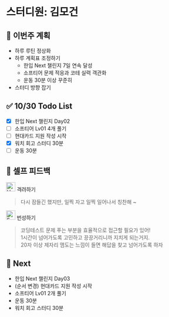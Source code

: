 # 스터디원: 김모건

## 🚀 이번주 계획

- 하루 루틴 정상화
- 하루 계획표 조정하기
  - 한입 Next 챌린지 7일 연속 달성
  - 소프티어 문제 적응과 코테 실력 객관화
  - 운동 30분 이상 꾸준히
- 스터디 방향 잡기

## ✅ 10/30 Todo List

- [x] 한입 Next 챌린지 Day02
- [ ] 소프티어 Lv01 4개 풀기
- [ ] 현대카드 지원 작성 시작
- [x] 워치 회고 스터디 30분
- [ ] 운동 30분

## 🎉 셀프 피드백

<img src="https://raw.githubusercontent.com/Tarikul-Islam-Anik/Animated-Fluent-Emojis/master/Emojis/Smilies/Hugging%20Face.png" alt="Hugging Face" width="25" height="25"> 격려하기</img>

> 다시 잠들긴 했지만, 일찍 자고 일찍 일어나서 칭찬해 ~

<img src="https://raw.githubusercontent.com/Tarikul-Islam-Anik/Animated-Fluent-Emojis/master/Emojis/Smilies/Face%20with%20Monocle.png" alt="Face with Monocle" width="25" height="25"> 번성하기</img>

> 코딩테스트 문제 푸는 부분을 효율적으로 접근할 필요가 있어! </br>
> 1시간이 넘어가도록 고민하고 끙끙거리니까 지치게 되는거지. </br>
> 20자 이상 제자리 맴도는 느낌이 들면 해답을 찾고 넘어가도록 하자

## 🌱 Next

- 한입 Next 챌린지 Day03
- (순서 변경) 현대카드 지원 작성 시작
- 소프티어 Lv01 2개 풀기
- 운동 30분
- 워치 회고 스터디 30분
